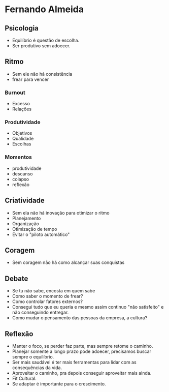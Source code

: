 # Fernando Almeida

## Psicologia
- Equilíbrio é questão de escolha.
- Ser produtivo sem adoecer.


## Ritmo
- Sem ele não há consistência
- frear para vencer

### Burnout
- Excesso
- Relações

### Produtividade
- Objetivos
- Qualidade
- Escolhas

### Momentos
- produtividade
- descanso
- colapso
- reflexão


## Criatividade
- Sem ela não há inovação para otimizar o ritmo
- Planejamento
- Organização
- Otimização de tempo
- Evitar o "piloto automático"


## Coragem
- Sem coragem não há como alcançar suas conquistas


## Debate
- Se tu não sabe, encosta em quem sabe
- Como saber o momento de frear?
- Como controlar fatores externos?
- Consegui tudo que eu queria e mesmo assim continuo "não satisfeito" e não conseguindo entregar.
- Como mudar o pensamento das pessoas da empresa, a cultura?

## Reflexão
- Manter o foco, se perder faz parte, mas sempre retome o caminho.
- Planejar somente a longo prazo pode adoecer, precisamos buscar sempre o equilíbrio.
- Ser mais saudável é ter mais ferramentas para lidar com as consequências da vida.
- Aproveitar o caminho, pra depois conseguir aproveitar mais ainda.
- Fit Cultural.
- Se adaptar é importante para o crescimento.





























